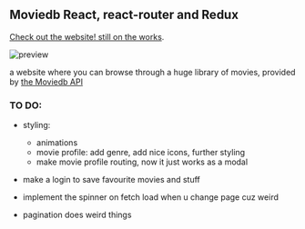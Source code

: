 

## Moviedb React, react-router and Redux

 [Check out the website! still on the works](https://bennami.github.io/Movie-browse/).
 
 ![preview](https://raw.githubusercontent.com/bennami/Movie-browse/master/preview.png)

a website where you can browse through a huge library of movies, provided by [the Moviedb API](https://developers.themoviedb.org/3/getting-started/introduction)

### TO DO:

- styling:
  - animations 
  - movie profile: add genre, add nice icons, further styling 
  - make movie profile routing, now it just works as a modal

- make a login to save favourite movies and stuff
- implement the spinner on fetch load when u change page cuz  weird
- pagination does weird things




